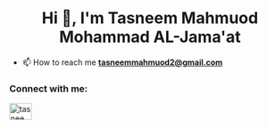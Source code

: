 <h1 align="center">Hi 👋, I'm Tasneem Mahmuod Mohammad AL-Jama'at</h1>

- 📫 How to reach me **tasneemmahmuod2@gmail.com**

<h3 align="left">Connect with me:</h3>
<p align="left">
<a href="https://www.linkedin.com/in/tasneem-mahmoud-1b27ba22a/" target="blank"><img align="center" src="https://raw.githubusercontent.com/rahuldkjain/github-profile-readme-generator/master/src/images/icons/Social/linked-in-alt.svg" alt="tasneem mahmoud" height="30" width="40" /></a>
</p>
